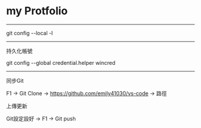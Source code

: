 # my Protfolio
***
git config --local -l
***
持久化帳號

git config --global credential.helper wincred
***
同步Git

F1 -> Git Clone -> https://github.com/emily41030/vs-code -> 路徑

上傳更新

Git設定設好 -> F1 -> Git push